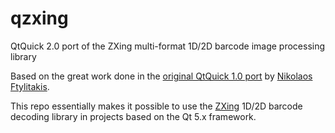 qzxing
======

QtQuick 2.0 port of the ZXing multi-format 1D/2D barcode image processing library

Based on the great work done in the [original QtQuick 1.0 port][] by [Nikolaos Ftylitakis][].

This repo essentially makes it possible to use the [ZXing][] 1D/2D barcode decoding library in projects
based on the Qt 5.x framework. 



[original QtQuick 1.0 port]: https://projects.developer.nokia.com/QZXing
[Nikolaos Ftylitakis]: http://www.developer.nokia.com/Profile/?u=favoritas37
[ZXing]: http://code.google.com/p/zxing/
